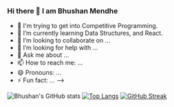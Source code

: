 ### Hi there 👋 I am Bhushan Mendhe

- 🔭 I'm trying to get into Competitive Programming.
- 🌱 I’m currently learning Data Structures, and React.
- 👯 I’m looking to collaborate on ...
- 🤔 I’m looking for help with ...
- 💬 Ask me about ...
- 📫 How to reach me: ...
- 😄 Pronouns: ...
- ⚡ Fun fact: ...
-->

![Bhushan's GitHub stats](https://github-readme-stats.vercel.app/api?username=bmendhe23&show_icons=true&theme=buefy)
[![Top Langs](https://github-readme-stats.vercel.app/api/top-langs/?username=bmendhe23&layout=compact)](https://github.com/bmendhe/github-readme-stats)
[![GitHub Streak](http://github-readme-streak-stats.herokuapp.com?user=bmendhe23&theme=buefy&hide_border=true)](https://git.io/streak-stats)


